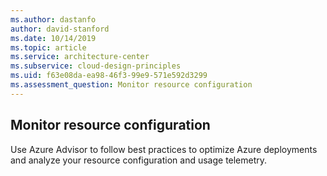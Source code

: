 ```yaml
---
ms.author: dastanfo
author: david-stanford
ms.date: 10/14/2019
ms.topic: article
ms.service: architecture-center
ms.subservice: cloud-design-principles
ms.uid: f63e08da-ea98-46f3-99e9-571e592d3299
ms.assessment_question: Monitor resource configuration
---
```

## Monitor resource configuration

Use Azure Advisor to follow best practices to optimize Azure deployments and analyze your resource configuration and usage telemetry.
